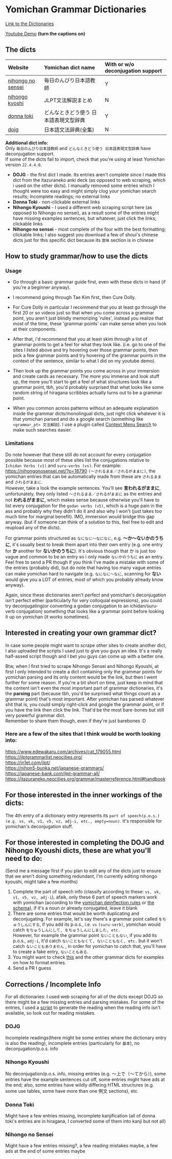 # Yomichan Grammar Dictionaries

[Link to the Dictionaries](https://drive.google.com/drive/folders/1zLqkD6KTf7c6jHp3gzJQtHYWdLhN72Bq)

[Youtube Demo](https://www.youtube.com/watch?v=EkgBnkupuVQ) **(turn the captions on)**

## The dicts
Website | Yomichan dict name | With or w/o deconjugation support | 
:-- | :-- | :-- 
[nihongo no sensei](https://nihongonosensei.net/?page_id=10246) | 毎日のんびり日本語教師 | Y  
[nihongo kyoshi](https://nihongokyoshi-net.com/jlpt-grammars/) | JLPT文法解説まとめ | N  
[donna toki](https://itazuraneko.neocities.org/grammar/donnatoki/mainentries.html) | どんなときどう使う 日本語表現文型辞典 | Y  
[dojg](https://itazuraneko.neocities.org/grammar/dojgmain.html) | 日本語文法辞典(全集) | N  

**Additional dict info:**   
Only `毎日のんびり日本語教師` and `どんなときどう使う 日本語表現文型辞典` have deconjugation support.  
If some of the dicts fail to import, check that you're using at least Yomichan version `22.4.4.0`.

* **DOJG** - the first dict I made. Its entries aren't complete since I made this dict from the itazuraneko anki deck (as opposed to web scraping, which i used on the other dicts). I manually removed some entries which I thought were too easy and might simply clog your yomichan search results; Incomplete readings; no external links  
* **Donna Toki** - non-clickable external links  
* **Nihongo Kyoushi** - I used a different web scraping script here (as opposed to Nihongo no sensei), as a result some of the entries might have missing examples sentences, but whatever, just click the links; clickable links  
* **Nihongo no sensei** - most complete of the four with the best formatting; clickable links; I also suggest you download a few of shoui's chinese dicts just for this specific dict because its `意味` section is in chinese  


## How to study grammar/how to use the dicts
### Usage   
* Go through a basic grammar guide first, even with these dicts in hand (if you're a beginner anyway). 
* I recommend going through Tae Kim first, then Cure Dolly. 
* For Cure Dolly in particular I recommend that you at least go through the first 20 or so videos just so that when you come across a grammar point, you aren't just blindly memorizing 'rules', instead you realize that most of the time, these 'grammar points' can make sense when you look at their components.  
  
  
* After that, i'd recommend that you at least skim through a list of grammar points to get a feel for what they look like. (i.e. go to one of the sites I listed above and try hovering over those grammar points, then pick a few grammar points and try hovering of the grammar points in the context of the sentence, similar to what I did on my youtube demo).
* Then look up the grammar points you come across in your immersion and create cards as necessary. The more you immerse and look stuff up, the more you'll start to get a feel of what structures look like a grammar point, tbh, you'd probably surprised that what looks like some random string of hiragana scribbles actually turns out to be a grammar point.  
  
* When you common across patterns without an adequate explanation inside the grammar dicts/monolingual dicts, just right click whatever it is that yomichan parsed and do a google search (something like `<grammar_pt> 文法解説`). I use a plugin called [Context Menu Search](https://chrome.google.com/webstore/detail/context-menu-search/ocpcmghnefmdhljkoiapafejjohldoga) to make such searches easier.



### Limitations 
Do note however that these still do not account for every conjugation possible because most of these sites list the conjugations relative to `Ichidan Verbs (v1)` and `suru-verbs (vs)`. For example: https://nihongonosensei.net/?p=18790 `(～されるまま／されるがままに)`, the yomichan entries that can be automatically made from these are `されるまま` and `されるがままに`.  
However, take a look the example sentences. You'll see **言われるがままに**, unfortunately, they only listed `～されるまま／されるがままに` as the entries and not **われるがままに**, which makes sense because otherwise you'll have to list every conjugation for the `godan verbs (v5)`, which is a huge pain in the ass and probably why they didn't do it and also why I won't (just takes too much time for marginal benefit). IMO, immersion would bridge this gap anyway. (but if someone can think of a solution to this, feel free to edit and reupload any of the dicts).  

For grammar points structured as `なになに～なになに`, e.g. **〜か〜ないかのうちに**, it's usually best to break them apart into their own entry (e.g. one entry for **か** another for **ないかのうちに**). It's obvious though that か is just too vague and common to be an entry so i only made `ないかのうちに` as an entry. Feel free to send a PR though if you think I've made a mistake with some of the entries (probably did), but do note that having too many vague entries can make yomichan hard to navigate (e.g. `なになに～なに`, scanning for **ない** would give you a LOT of entries, most of which you probably already know anyway).

Again, since these dictionaries aren't perfect and yomichan's deconjugation isn't perfect either (particularly for very colloquial expressions), you could try deconjugating(or converting a godan conjugation to an ichidan/suru-verb conjugation) something that looks like a grammar point before looking it up on yomichan (it works sometimes).
  
  
## Interested in creating your own grammar dict?  
In case some people might want to scrape other sites to create another dict, I also uploaded the scripts I used just to give you guys an idea. It's a really half-assed script though and I bet you guys can come up with a better one.  

Btw, when I first tried to scrape Nihongo Sensei and Nihongo Kyoushi, at first I only intended to create a dict containing only the grammar points for yomichan parsing and its only content would be the link, but then I went further for some reason. If you're a bit short on time, just keep in mind that the content isn't even the most important part of grammar dictionaries, it's the **parsing** part (because tbh, you'd be surprised what things count as a grammar point) that's most important. After yomichan has parsed whatever shit that is, you could simply right-click and google the grammar point, or if you have the link then click the link. That'd be the most bare-bones but still very powerful grammar dict.  
Remember to share them though, even if they're just barebones :D

### Here are a few of the sites that I think would be worth looking into:  
https://www.edewakaru.com/archives/cat_179055.html  
https://jlptgrammarlist.neocities.org/  
https://jn1et.com/jlpt/  
https://nihon5-bunka.net/japanese-grammars/  
https://japanese-bank.com/jlpt-grammar-all/  
https://itazuraneko.neocities.org/grammar/masterreference.html#handbook  


## For those interested in the inner workings of the dicts:  
The 4th entry of a dictionary entry represents its `part of speech(p.o.s.)` `(e.g. vs, vk, v1, v5, vz, adj-i, etc., empty=noun)`. It's responsible for yomichan's deconjugation stuff.

## For those interested in completing the DOJG and Nihongo Kyoushi dicts, these are what you'll need to do:  
(Send me a message first if you plan to edit any of the dicts just to ensure that we aren't doing something redundant, I'm currently editing nihongo kyoushi, might take a few months)

1. Complete the part of speech info (classify according to these: `vs, vk, v1, v5, vz, adj-i`), afaik, only these 6 part of speech markers work with yomichan (according to the [yomichan deinflection rules](https://github.com/FooSoft/yomichan/blob/master/ext/data/deinflect.json) or [the schema](https://github.com/FooSoft/yomichan/blob/master/ext/data/schemas/dictionary-term-bank-v3-schema.json#L304)), if it's a noun or already conjugated, leave it blank
2. There are some entries that would be worth duplicating and deconjugating. For example, let's say there's a grammar point called `をちゅうしんにする`, if you add its p.o.s., i.e. `vs` `(suru-verb)`, yomichan would catch `をちゅうしんにして, をちゅうしんにしました, etc.`   
However, for example the grammar point `ないこともない`, if you add its p.o.s., `adj-i`, it'd catch `ないこともなくて, ないこともなく, etc.` but it won't catch `ないこともありません` , in order for yomichan to catch that, you'll have to create a fake entry, `ないこともある`.
3. You might want to check [this](https://github.com/FooSoft/yomichan/blob/master/test/data/dictionaries/valid-dictionary1/term_bank_1.json) and the other grammar dicts for examples on how to format entries.
4. Send a PR I guess

## Corrections / Incomplete Info
For all dictionaries: I used web scraping for all of the dicts except DOJG so there might be a few missing entries and parsing mistakes. For some of the entries, I used a [script](https://github.com/aiko-tanaka/Grammar-Dictionaries/blob/main/scraping_scripts/util.py) to generate the reading when the reading info isn't available, so look out for reading mistakes. 

### DOJG
Incomplete readings(there might be some entries where the dictionary entry is also the reading), incomplete entries (particularly for `基本`), no deconjugation/p.o.s. info
### Nihongo Kyoushi
No deconjugation/p.o.s. info, missing entries (e.g. 〜上で（〜てから）), some entries have the example sentences cut off, some entries might have ads at the end; also, some entries have wildly differing HTML structures (e.g. some use tables, some have more than one 例文 sections), etc.
### Donna Toki
Might have a few entries missing, incomplete kanjification (all of donna toki's entries are in hiragana, I converted some of them into kanji but not all)
### Nihongo no Sensei
Might have a few entries missing?, a few reading mistakes maybe, a few ads at the end of some entries maybe

